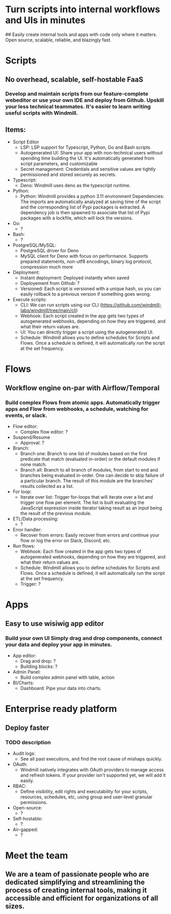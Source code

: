 # Turn scripts into internal workflows and UIs in minutes

## Easily create internal tools and apps with code only where it matters. Open source, scalable, reliable, and blazingly fast.

# Scripts

## No overhead, scalable, self-hostable FaaS

### Develop and maintain scripts from our feature-complete webeditor or use your own IDE and deploy from Github. Upskill your less technical teammates. It's easier to learn writing useful scripts with Windmill.

## Items:

- Script Editor
  - LSP: LSP support for Typescript, Python, Go and Bash scripts
  - Autogenerated UI: Share your app with non-technical users without spending time building the UI. It's automatically generated from script parameters, and customizable
  - Secret management: Credentials and sensitive values are tightly permissioned and stored securely as secrets.
- Typescript:
  - Deno: Windmill uses deno as the typescript runtime.
- Python:
  - Python: Windmill provides a python 3.11 environment Dependencies: The imports are automatically analyzed at saving time of the script and the corresponding list of Pypi packages is extracted. A dependency job is then spawned to associate that list of Pypi packages with a lockfile, which will lock the versions.
- Go:
  - ?
- Bash:
  - ?
- PostgreSQL/MySQL:
  - PostgreSQL driver for Deno
  - MySQL client for Deno with focus on performance. Supports prepared statements, non-utf8 encodings, binary log protocol, compression much more
- Deployment:
  - Instant deployment: Deployed instantly when saved
  - Deployement from Github: ?
  - Versioned: Each script is versioned with a unique hash, so you can easily rollback to a previous version if something goes wrong.
- Execute scripts:
  - CLI: We can run scripts using our CLI (https://github.com/windmill-labs/windmill/tree/main/cli)
  - Webhook: Each script created in the app gets two types of autogenerated webhooks, depending on how they are triggered, and what their return values are.
  - UI: You can directly trigger a script using the autogenerated UI.
  - Schedule: Windmill allows you to define schedules for Scripts and Flows. Once a schedule is defined, it will automatically run the script at the set frequency.

# Flows

## Workflow engine on-par with Airflow/Temporal

### Build complex Flows from atomic apps. Automatically trigger apps and Flow from webhooks, a schedule, watching for events, or slack.

- Flow editor:
  - Complex flow editor: ?
- Suspend/Resume
  - Approval: ?
- Branch:
  - Branch one: Branch to one list of modules based on the first predicate that match (evaluated in-order) or the default modules if none match.
  - Branch all: Branch to all branch of modules, from start to end and branches being evaluated in-order. One can decide to skip failure of a particular branch. The result of this module are the branches' results collected as a list.
- For loop:
  - Iterate over list: Trigger for-loops that will iterate over a list and trigger one flow per element. The list is built evaluating the JavaScript expression inside iterator taking result as an input being the result of the previous module.
- ETL/Data processing:
  - ?
- Error handler:
  - Recover from errors: Easily recover from errors and continue your flow or log the error on Slack, Discord, etc.
- Run flows:
  - Webhook: Each flow created in the app gets two types of autogenerated webhooks, depending on how they are triggered, and what their return values are.
  - Schedule: Windmill allows you to define schedules for Scripts and Flows. Once a schedule is defined, it will automatically run the script at the set frequency.
  - Trigger: ?

# Apps

## Easy to use wisiwig app editor

### Build your own UI Simply drag and drop components, connect your data and deploy your app in minutes.

- App editor:
  - Drag and drop: ?
  - Building blocks: ?
- Admin Panel:
  - Build complex admin panel with table, action
- BI/Charts:
  - Dashboard: Pipe your data into charts.

# Enterprise ready platform

## Deploy faster

### TODO description

- Audit logs:
  - See all past executions, and find the root cause of mishaps quickly.
- OAuth:
  - Windmill natively integrates with OAuth providers to manage access and refresh tokens. If your provider isn't supported yet, we will add it easily.
- RBAC:
  - Define visibility, edit rights and executability for your scripts, resources, schedules, etc, using group and user-level granular permissions.
- Open-source:
  - ?
- Self-hostable:
  - ?
- Air-gapped:
  - ?

# Meet the team

## We are a team of passionate people who are dedicated simplifying and streamlining the process of creating internal tools, making it accessible and efficient for organizations of all sizes.
